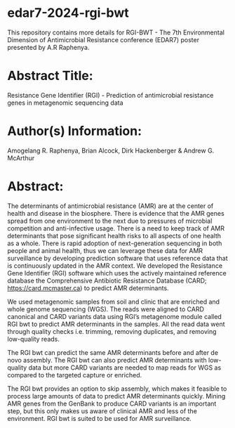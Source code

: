 # edar7-2024-rgi-bwt

This repository contains more details for RGI-BWT - The 7th Environmental Dimension of Antimicrobial Resistance conference (EDAR7) poster presented by A.R Raphenya.


# Abstract Title:

Resistance Gene Identifier (RGI) - Prediction of antimicrobial resistance genes in metagenomic sequencing data

# Author(s) Information:

Amogelang R. Raphenya, Brian Alcock, Dirk Hackenberger & Andrew G. McArthur

# Abstract:

The determinants of antimicrobial resistance (AMR) are at the center of health and disease in the biosphere. There is evidence that the AMR genes spread from one environment to the next due to pressures of microbial competition and anti-infective usage. There is a need to keep track of AMR determinants that pose significant health risks to all aspects of one health as a whole. There is rapid adoption of next-generation sequencing in both people and animal health, thus we can leverage these data for AMR surveillance by developing prediction software that uses reference data that is continuously updated in the AMR context. We developed the Resistance Gene Identifier (RGI) software which uses the actively maintained reference database the Comprehensive Antibiotic Resistance Database (CARD; https://card.mcmaster.ca) to predict AMR determinants.

We used metagenomic samples from soil and clinic that are enriched and whole genome sequencing (WGS). The reads were aligned to CARD canonical and CARD variants data using RGI’s metagenome module called RGI bwt to predict AMR determinants in the samples. All the read data went through quality checks i.e. trimming, removing duplicates, and removing low-quality reads.

The RGI bwt can predict the same AMR determinants before and after de novo assembly. The RGI bwt can also predict AMR determinants with low-quality data but more CARD variants are needed to map reads for WGS as compared to the targeted capture or enriched.

The RGI bwt provides an option to skip assembly, which makes it feasible to process large amounts of data to predict AMR determinants quickly. Mining AMR genes from the GenBank to produce CARD variants is an important step, but this only makes us aware of clinical AMR and less of the environment. RGI bwt is suited to be used for AMR surveillance.